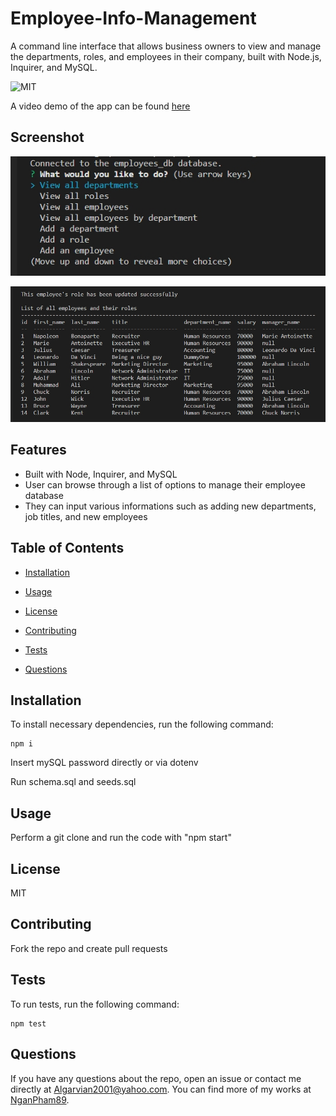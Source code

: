 # Employee-Info-Management
A command line interface that allows business owners to view and manage the departments, roles, and employees in their company, built with Node.js, Inquirer, and MySQL.

![MIT](https://img.shields.io/badge/license-MIT-blue.svg)

A video demo of the app can be found [here](https://drive.google.com/file/d/1y7oAtQ_GyohJ_CHBhxgDY1fetrudCTNS/view)

## Screenshot

![CLI](./img/cli-main.jpg)

![App](./img/cli-sample.jpg)

## Features

- Built with Node, Inquirer, and MySQL
- User can browse through a list of options to manage their employee database
- They can input various informations such as adding new departments, job titles, and new employees

## Table of Contents 

* [Installation](#installation)

* [Usage](#usage)

* [License](#license)

* [Contributing](#contributing)

* [Tests](#tests)

* [Questions](#questions)

## Installation

To install necessary dependencies, run the following command:
~~~
npm i
~~~

Insert mySQL password directly or via dotenv

Run schema.sql and seeds.sql

## Usage

Perform a git clone and run the code with "npm start"

## License

MIT

## Contributing

Fork the repo and create pull requests

## Tests

To run tests, run the following command:
~~~
npm test
~~~
## Questions

If you have any questions about the repo, open an issue or contact me directly at Algarvian2001@yahoo.com. You can find more of my works at [NganPham89](https://github.com/NganPham89).

